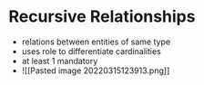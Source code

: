 # Recursive Relationships
+ relations between entities of same type
+ uses role to differentiate cardinalities
+ at least 1 mandatory
+ ![[Pasted image 20220315123913.png]]